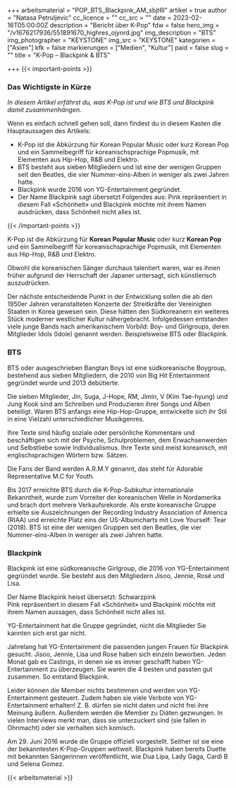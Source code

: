 +++
arbeitsmaterial = "POP_BTS_Blackpink_AM_sbjt6l"
artikel = true
author = "Natasa Petruljevic"
cc_licence = ""
cc_src = ""
date = 2023-02-16T05:00:00Z
description = "Bericht über K-Pop"
fdw = false
hero_img = "/v1676217936/551891670_highres_ojynrd.jpg"
img_description = "BTS"
img_photographer = "KEYSTONE"
img_src = "KEYSTONE"
kategorien = ["Asien"]
kfk = false
markierungen = ["Medien", "Kultur"]
paid = false
slug = ""
title = "K-Pop – Blackpink & BTS"

+++
{{< important-points >}} <h3>Das Wichtigste in Kürze</h3>

_In diesem Artikel erfährst du, was K-Pop ist und wie BTS und Blackpink damit zusammenhängen._

<p>Wenn es einfach schnell gehen soll, dann findest du in diesem Kasten die Hauptaussagen des Artikels:</p>

<ul>

<li>K-Pop ist die Abkürzung für Korean Popular Music oder kurz Korean Pop und ein Sammelbegriff für koreanischsprachige Popmusik, mit Elementen aus Hip-Hop, R&B und Elektro.</li>

<li>BTS besteht aus sieben Mitgliedern und ist eine der wenigen Gruppen seit den Beatles, die vier Nummer-eins-Alben in weniger als zwei Jahren hatte.</li>

<li>Blackpink wurde 2016 von YG-Entertainment gegründet.</li>

<li>Der Name Blackpink sagt übersetzt Folgendes aus: Pink repräsentiert in diesem Fall «Schönheit» und Blackpink möchte mit ihrem Namen ausdrücken, dass Schönheit nicht alles ist.</li>

</ul> {{< /important-points >}}

K-Pop ist die Abkürzung für **Korean Popular Music** oder kurz **Korean Pop** und ein Sammelbegriff für koreanischsprachige Popmusik, mit Elementen aus Hip-Hop, R&B und Elektro.

Obwohl die koreanischen Sänger durchaus talentiert waren, war es ihnen früher aufgrund der Herrschaft der Japaner untersagt, sich künstlerisch auszudrücken.

Der nächste entscheidende Punkt in der Entwicklung sollen die ab den 1950er Jahren veranstalteten Konzerte der Streitkräfte der Vereinigten Staaten in Korea gewesen sein. Diese hätten den Südkoreanern ein weiteres Stück moderner westlicher Kultur nähergebracht. Infolgedessen entstanden viele junge Bands nach amerikanischem Vorbild: Boy- und Girlgroups, deren Mitglieder Idols (Idole) genannt werden. Beispielsweise BTS oder Blackpink.

### BTS

BTS oder ausgeschrieben Bangtan Boys ist eine südkoreanische Boygroup, bestehend aus sieben Mitgliedern, die 2010 von Big Hit Entertainment gegründet wurde und 2013 debütierte.

Die sieben Mitglieder, Jin, Suga, J-Hope, RM, Jimin, V (Kim Tae-hyung) und Jung Kook sind am Schreiben und Produzieren ihrer Songs und Alben beteiligt. Waren BTS anfangs eine Hip-Hop-Gruppe, entwickelte sich ihr Stil in eine Vielzahl unterschiedlicher Musikgenres.

Ihre Texte sind häufig soziale oder persönliche Kommentare und beschäftigen sich mit der Psyche, Schulproblemen, dem Erwachsenwerden und Selbstliebe sowie Individualismus. Ihre Texte sind meist koreanisch, mit englischsprachigen Wörtern bzw. Sätzen.

Die Fans der Band werden A.R.M.Y genannt, das steht für Adorable Representative M.C for Youth.

Bis 2017 erreichte BTS durch die K-Pop-Subkultur internationale Bekanntheit, wurde zum Vorreiter der koreanischen Welle in Nordamerika und brach dort mehrere Verkaufsrekorde. Als erste koreanische Gruppe erhielte sie Auszeichnungen der Recording Industry Association of America (RIAA) und erreichte Platz eins der US-Albumcharts mit Love Yourself: Tear (2018). BTS ist eine der wenigen Gruppen seit den Beatles, die vier Nummer-eins-Alben in weniger als zwei Jahren hatte.

### Blackpink

Blackpink ist eine südkoreanische Girlgroup, die 2016 von YG-Entertainment gegründet wurde. Sie besteht aus den Mitgliedern Jisoo, Jennie, Rosé und Lisa.

Der Name Blackpink heisst übersetzt: Schwarzpink  
Pink repräsentiert in diesem Fall «Schönheit» und Blackpink möchte mit ihrem Namen aussagen, dass Schönheit nicht alles ist.

YG-Entertainment hat die Gruppe gegründet, nicht die Mitglieder Sie kannten sich erst gar nicht.

Jahrelang hat YG-Entertainment die passenden jungen Frauen für Blackpink gesucht. Jisoo, Jennie, Lisa und Rose haben sich einzeln beworben. Jeden Monat gab es Castings, in denen sie es immer geschafft haben YG-Entertainment zu überzeugen. Sie waren die 4 besten und passten gut zusammen. So entstand Blackpink.

Leider können die Member nichts bestimmen und werden von YG-Entertainment gesteuert. Zudem haben sie viele Verbote von YG-Entertainment erhalten! Z. B. dürfen sie nicht daten und nicht frei ihre Meinung äußern. Außerdem werden die Member zu Diäten gezwungen. In vielen Interviews merkt man, dass sie unterzuckert sind (sie fallen in Ohnmacht) oder sie verhalten sich komisch.

Am 29. Juni 2016 wurde die Gruppe offiziell vorgestellt. Seither ist sie eine der bekanntesten K-Pop-Gruppen weltweit. Blackpink haben bereits Duette mit bekannten Sängerinnen veröffentlicht, wie Dua Lipa, Lady Gaga, Cardi B und Selena Gomez.



 {{< arbeitsmaterial >}} 